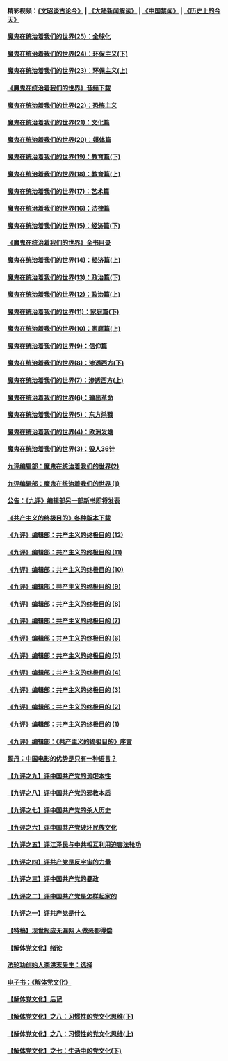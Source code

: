 #### 精彩视频：[《文昭谈古论今》](https://github.com/gfw-breaker/wenzhao/blob/master/README.md?t=11281231) | [《大陆新闻解读》](https://github.com/gfw-breaker/ntdtv-comedy/blob/master/README.md?t=11281231) | [《中国禁闻》](https://github.com/gfw-breaker/ntdtv-news/blob/master/README.md?t=11281231) | [《历史上的今天》](https://github.com/gfw-breaker/today-in-history/blob/master/README.md?t=11281231) 

#### [魔鬼在统治着我们的世界(25)：全球化](../pages/nsc422/n10788205.md?t=11281231) 

#### [魔鬼在统治着我们的世界(24)：环保主义(下)](../pages/nsc422/n10695307.md?t=11281231) 

#### [魔鬼在统治着我们的世界(23)：环保主义(上)](../pages/nsc422/n10688613.md?t=11281231) 

#### [《魔鬼在统治着我们的世界》音频下载](../pages/nsc422/n10635553.md?t=11281231) 

#### [魔鬼在统治着我们的世界(22)：恐怖主义](../pages/nsc422/n10614727.md?t=11281231) 

#### [魔鬼在统治着我们的世界(21)：文化篇](../pages/nsc422/n10597706.md?t=11281231) 

#### [魔鬼在统治着我们的世界(20)：媒体篇](../pages/nsc422/n10586579.md?t=11281231) 

#### [魔鬼在统治着我们的世界(19)：教育篇(下)](../pages/nsc422/n10564808.md?t=11281231) 

#### [魔鬼在统治着我们的世界(18)：教育篇(上)](../pages/nsc422/n10526970.md?t=11281231) 

#### [魔鬼在统治着我们的世界(17)：艺术篇](../pages/nsc422/n10499093.md?t=11281231) 

#### [魔鬼在统治着我们的世界(16)：法律篇](../pages/nsc422/n10485969.md?t=11281231) 

#### [魔鬼在统治着我们的世界(15)：经济篇(下)](../pages/nsc422/n10469975.md?t=11281231) 

#### [《魔鬼在统治着我们的世界》全书目录](../pages/nsc422/n10464261.md?t=11281231) 

#### [魔鬼在统治着我们的世界(14)：经济篇(上)](../pages/nsc422/n10457370.md?t=11281231) 

#### [魔鬼在统治着我们的世界(13)：政治篇(下)](../pages/nsc422/n10448270.md?t=11281231) 

#### [魔鬼在统治着我们的世界(12)：政治篇(上)](../pages/nsc422/n10444576.md?t=11281231) 

#### [魔鬼在统治着我们的世界(11)：家庭篇(下)](../pages/nsc422/n10440961.md?t=11281231) 

#### [魔鬼在统治着我们的世界(10)：家庭篇(上)](../pages/nsc422/n10435448.md?t=11281231) 

#### [魔鬼在统治着我们的世界(9)：信仰篇](../pages/nsc422/n10432159.md?t=11281231) 

#### [魔鬼在统治着我们的世界(8)：渗透西方(下)](../pages/nsc422/n10429603.md?t=11281231) 

#### [魔鬼在统治着我们的世界(7)：渗透西方(上)](../pages/nsc422/n10426013.md?t=11281231) 

#### [魔鬼在统治着我们的世界(6)：输出革命](../pages/nsc422/n10421536.md?t=11281231) 

#### [魔鬼在统治着我们的世界(5)：东方杀戮](../pages/nsc422/n10417707.md?t=11281231) 

#### [魔鬼在统治着我们的世界(4)：欧洲发端](../pages/nsc422/n10414890.md?t=11281231) 

#### [魔鬼在统治着我们的世界(3)：毁人36计](../pages/nsc422/n10411583.md?t=11281231) 

#### [九评编辑部：魔鬼在统治着我们的世界(2)](../pages/nsc422/n10410036.md?t=11281231) 

#### [九评编辑部：魔鬼在统治着我们的世界 (1)](../pages/nsc422/n10406825.md?t=11281231) 

#### [公告：《九评》编辑部另一部新书即将发表](../pages/nsc422/n10405104.md?t=11281231) 

#### [《共产主义的终极目的》各种版本下载](../pages/nsc422/n10022138.md?t=11281231) 

#### [《九评》编辑部：共产主义的终极目的 (12)](../pages/nsc422/n9933272.md?t=11281231) 

#### [《九评》编辑部：共产主义的终极目的 (11)](../pages/nsc422/n9924973.md?t=11281231) 

#### [《九评》编辑部：共产主义的终极目的 (10)](../pages/nsc422/n9920883.md?t=11281231) 

#### [《九评》编辑部：共产主义的终极目的 (9)](../pages/nsc422/n9916363.md?t=11281231) 

#### [《九评》编辑部：共产主义的终极目的 (8)](../pages/nsc422/n9912488.md?t=11281231) 

#### [《九评》编辑部：共产主义的终极目的 (7)](../pages/nsc422/n9901176.md?t=11281231) 

#### [《九评》编辑部：共产主义的终极目的 (6)](../pages/nsc422/n9899359.md?t=11281231) 

#### [《九评》编辑部：共产主义的终极目的 (5)](../pages/nsc422/n9893174.md?t=11281231) 

#### [《九评》编辑部：共产主义的终极目的 (4)](../pages/nsc422/n9891246.md?t=11281231) 

#### [《九评》编辑部：共产主义的终极目的 (3)](../pages/nsc422/n9879879.md?t=11281231) 

#### [《九评》编辑部：共产主义的终极目的 (2)](../pages/nsc422/n9876205.md?t=11281231) 

#### [《九评》编辑部：共产主义的终极目的 (1)](../pages/nsc422/n9865857.md?t=11281231) 

#### [《九评》编辑部：《共产主义的终极目的》序言](../pages/nsc422/n9862666.md?t=11281231) 

#### [颜丹：中国电影的优势是只有一种语言？](../pages/nsc422/n9583062.md?t=11281231) 

#### [【九评之九】评中国共产党的流氓本性](../pages/nsc422/n737542.md?t=11281231) 

#### [【九评之八】评中国共产党的邪教本质](../pages/nsc422/n735942.md?t=11281231) 

#### [【九评之七】评中国共产党的杀人历史](../pages/nsc422/n733806.md?t=11281231) 

#### [【九评之六】评中国共产党破坏民族文化](../pages/nsc422/n731667.md?t=11281231) 

#### [【九评之五】评江泽民与中共相互利用迫害法轮功](../pages/nsc422/n730058.md?t=11281231) 

#### [【九评之四】评共产党是反宇宙的力量](../pages/nsc422/n727814.md?t=11281231) 

#### [【九评之三】评中国共产党的暴政](../pages/nsc422/n725597.md?t=11281231) 

#### [【九评之二】评中国共产党是怎样起家的](../pages/nsc422/n723946.md?t=11281231) 

#### [【九评之一】评共产党是什么](../pages/nsc422/n722529.md?t=11281231) 

#### [【特稿】现世报应无漏网 人做恶都得偿](../pages/nsc422/n4215167.md?t=11281231) 

#### [【解体党文化】绪论](../pages/nsc422/n1449356.md?t=11281231) 

#### [法轮功创始人李洪志先生：选择](../pages/nsc422/n3580738.md?t=11281231) 

#### [电子书：《解体党文化》](../pages/nsc422/n1573484.md?t=11281231) 

#### [【解体党文化】后记](../pages/nsc422/n1531999.md?t=11281231) 

#### [【解体党文化】之八：习惯性的党文化思维(下)](../pages/nsc422/n1526477.md?t=11281231) 

#### [【解体党文化】之八：习惯性的党文化思维(上)](../pages/nsc422/n1520631.md?t=11281231) 

#### [【解体党文化】之七：生活中的党文化(下)](../pages/nsc422/n1513446.md?t=11281231) 

